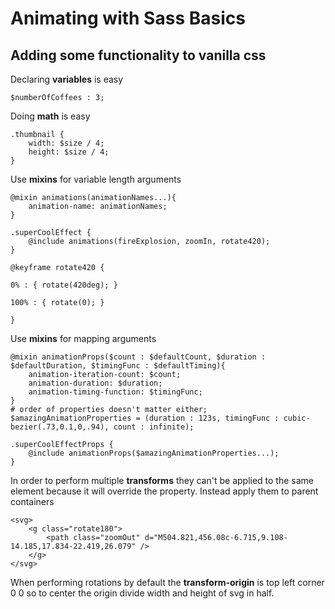 # Animating with Sass Basics
## Adding some functionality to vanilla css 

Declaring **variables** is easy 

	$numberOfCoffees : 3; 

Doing **math** is easy 

	.thumbnail {
		width: $size / 4;
		height: $size / 4;
	} 

Use **mixins** for variable length arguments 

	@mixin animations(animationNames...){
		animation-name: animationNames;
	} 

	.superCoolEffect {
		@include animations(fireExplosion, zoomIn, rotate420);
	}

	@keyframe rotate420 {

	0% : { rotate(420deg); }

	100% : { rotate(0); }

	}

Use **mixins** for mapping arguments 

	@mixin animationProps($count : $defaultCount, $duration : $defaultDuration, $timingFunc : $defaultTiming){
		animation-iteration-count: $count; 
		animation-duration: $duration;
		animation-timing-function: $timingFunc;
	}
	# order of properties doesn't matter either;
	$amazingAnimationProperties = (duration : 123s, timingFunc : cubic-bezier(.73,0.1,0,.94), count : infinite);

	.superCoolEffectProps {
		@include animationProps($amazingAnimationProperties...);
	}

In order to perform multiple **transforms** they can't be applied to the same element because
it will override the property. Instead apply them to parent containers 

	<svg>
		<g class="rotate180">
			<path class="zoomOut" d="M504.821,456.08c-6.715,9.108-14.185,17.834-22.419,26.079" />
		</g>
	</svg>

When performing rotations by default the **transform-origin** is top left corner 0 0 so to center the origin divide width and height of svg in half. 




